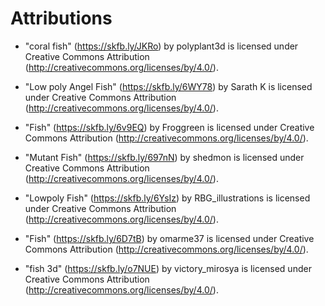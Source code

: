 # Attributions

- "coral fish" (https://skfb.ly/JKRo) by polyplant3d is licensed under Creative Commons Attribution (http://creativecommons.org/licenses/by/4.0/).

- "Low poly Angel Fish" (https://skfb.ly/6WY78) by Sarath K is licensed under Creative Commons Attribution (http://creativecommons.org/licenses/by/4.0/).

- "Fish" (https://skfb.ly/6v9EQ) by Froggreen is licensed under Creative Commons Attribution (http://creativecommons.org/licenses/by/4.0/).

- "Mutant Fish" (https://skfb.ly/697nN) by shedmon is licensed under Creative Commons Attribution (http://creativecommons.org/licenses/by/4.0/).

- "Lowpoly Fish" (https://skfb.ly/6YsIz) by RBG_illustrations is licensed under Creative Commons Attribution (http://creativecommons.org/licenses/by/4.0/).

- "Fish" (https://skfb.ly/6D7tB) by omarme37 is licensed under Creative Commons Attribution (http://creativecommons.org/licenses/by/4.0/).

- "fish 3d" (https://skfb.ly/o7NUE) by victory_mirosya is licensed under Creative Commons Attribution (http://creativecommons.org/licenses/by/4.0/).
